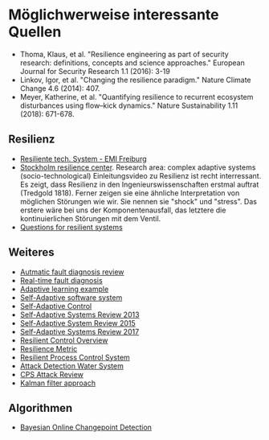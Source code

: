 # Möglichwerweise interessante Quellen

* Thoma, Klaus, et al. "Resilience engineering as part of security research: definitions, concepts and science approaches." European Journal for Security Research 1.1 (2016): 3-19
* Linkov, Igor, et al. "Changing the resilience paradigm." Nature Climate Change 4.6 (2014): 407.
* Meyer, Katherine, et al. "Quantifying resilience to recurrent ecosystem disturbances using flow–kick dynamics." Nature Sustainability 1.11 (2018): 671-678.


## Resilienz

* [Resiliente tech. System - EMI Freiburg](https://link.springer.com/chapter/10.1007/978-3-662-55890-4_17)
* [Stockholm resilience center](https://www.stockholmresilience.org/). Research area: complex adaptive systems (socio-technological)
  Einleitungsvideo zu Resilienz ist recht interressant. Es zeigt, dass Resilienz in den Ingenieurswissenschaften erstmal auftrat (Tredgold 1818). 
  Ferner zeigen sie eine ähnliche Interpretation von möglichen Störungen wie wir. Sie nennen sie "shock" und "stress". 
  Das erstere wäre bei uns der Komponentenausfall, das letztere die kontinuierlichen Störungen mit dem Ventil.
* [Questions for resilient systems](https://ethz.ch/content/dam/ethz/special-interest/dual/frs-dam/documents/Resilience_Guide_FRS.pdf)

## Weiteres

* [Autmatic fault diagnosis review](https://ieeexplore.ieee.org/stamp/stamp.jsp?arnumber=971655) 
* [Real-time fault diagnosis](https://ieeexplore.ieee.org/stamp/stamp.jsp?arnumber=1310942)
* [Adaptive learning example](https://www.sciencedirect.com/science/article/pii/S0952197617301884)
* [Self-Adaptive software system](https://dl.acm.org/doi/pdf/10.1145/1998582.1998628)
* [Self-Adaptive Control](https://reader.elsevier.com/reader/sd/pii/S1474667017607365?token=4CD1420BEF731F97D1CCE2D3DC518DAF63F2C54F1E6C5DF413F54EF433D3374CC6F8BAF8D93455F0D7BF335079B43B0E)
* [Self-Adaptive Systems Review 2013](https://www.sciencedirect.com/science/article/pii/S0957417413005125)
* [Self-Adaptive System Review 2015](https://www.researchgate.net/profile/Christian_Krupitzer/publication/266620164_A_survey_on_engineering_approaches_for_self-adaptive_systems/links/5e80956192851caef4a96ad6/A-survey-on-engineering-approaches-for-self-adaptive-systems.pdf)
* [Self-Adaptive Systems Review 2017](https://people.cs.kuleuven.be/~danny.weyns/papers/2017HSE.pdf)
* [Resilient Control Overview](https://asmedigitalcollection.asme.org/risk/article/5/2/020902/726138/A-Comparison-of-Control-Strategies-for-Disruption)
* [Resilience Metric](https://www.sciencedirect.com/science/article/pii/S0167473011000956)
* [Resilient Process Control System](https://dl.acm.org/doi/pdf/10.1145/1966913.1966959)
* [Attack Detection Water System](https://ieeexplore.ieee.org/stamp/stamp.jsp?arnumber=6307833)
* [CPS Attack Review](https://www.sciencedirect.com/science/article/pii/S0167739X15002071)
* [Kalman filter approach](https://www.sciencedirect.com/science/article/pii/S0959152414000869)

## Algorithmen

* [Bayesian Online Changepoint Detection](https://github.com/jayzern/bayesian-online-changepoint-detection-for-multivariate-point-processes)


